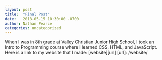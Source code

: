 ```yaml
---
layout: post
title:  "Final Post"
date:   2018-05-15 10:30:00 -0700
author: Nathan Pearce
categories: uncategorized
---
```


When I was in 8th grade at Valley Christian Junior High School, I took an Intro to Programming course where I learned CSS, HTML, and JavaScript.
Here is a link to my website that I made:
[website][url]
[url]: /website/
